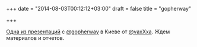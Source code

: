 +++
date = "2014-08-03T00:12:12+03:00"
draft = false
title = "gopherway"

+++

<p><a href="http://vaxxxa.github.io/talks/concurrency.models-go.concurrency.model/#/1">Одна из презентаций</a> с <a href="https://twitter.com/gopherway">@gopherway</a> в Киеве от <a href="https://twitter.com/vaxXxa">@vaxXxa</a>. Ждем материалов и отчетов.</p>

